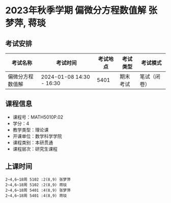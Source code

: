 # 2023年秋季学期 偏微分方程数值解 张梦萍, 蒋琰




## 考试安排

| 考试名称 | 考试时间 | 考试地点 | 考试类型 | 考试模式 |
| -------- | -------- | -------- | -------- | -------- |
| 偏微分方程数值解 | 2024-01-08 14:30 - 16:30 | 5401 | 期末考试 | 笔试（闭卷） |





## 课程信息

- 课程号：MATH5010P.02
- 学分：4
- 教学类型：理论课
- 开课单位：数学科学学院
- 课程类别：本研贯通
- 课程层次：研究生课程

## 上课时间

```
2~4,6~18周 5102 :2(8,9) 张梦萍
2~4,6~18周 5102 :2(8,9) 蒋琰
2~4,6~18周 5401 :4(8,9) 张梦萍
2~4,6~18周 5401 :4(8,9) 蒋琰
```

